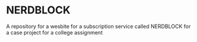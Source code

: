 # NERDBLOCK
A repository for a wesbite for a subscription service called NERDBLOCK for a case project for a college assignment
